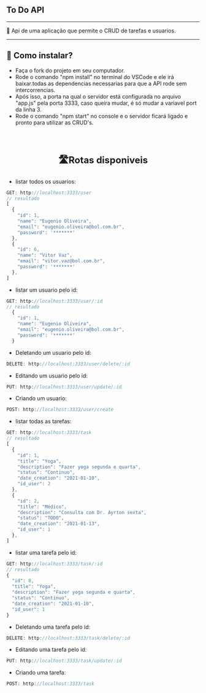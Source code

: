 ## To Do API
---

📝 Api de uma aplicação que permite o CRUD de tarefas e usuarios.

---

 ## 📌 Como instalar? 

- Faça o fork do projeto em seu computador.
- Rode o comando "npm install" no terminal do VSCode e ele irá baixar.todas as dependencias necessarias para que a API rode sem intercorrencias.
- Após isso, a porta na qual o servidor está configurada no arquivo "app.js" pela porta 3333, caso queira mudar, é só mudar a variavel port da linha 3.
- Rode o comando "npm start" no console e o servidor ficará ligado e pronto para utilizar as CRUD's.

<br>
<br>


<strong><p style="text-align: center; font-size: 1.5rem; ">  🛣️Rotas disponiveis </p> </strong>

- listar todos os usuarios:



``` js
GET: http://localhost:3333/user 
// resultado
[
  {
    "id": 1,
    "name": "Eugenio Oliveira",
    "email": "eugenio.oliveira@bol.com.br",
    "password": '*******'
  },
  {
    "id": 6,
    "name": "Vitor Vaz",
    "email": "vitor.vaz@bol.com.br",
    "password": '*******'
  },
]
```

- listar um usuario pelo id:



``` js
GET: http://localhost:3333/user/:id 
// resultado
  {
    "id": 1,
    "name": "Eugenio Oliveira",
    "email": "eugenio.oliveira@bol.com.br",
    "password": '*******'
  }

```

- Deletando um usuario pelo id:



``` js
DELETE: http://localhost:3333/user/delete/:id
```

- Editando um usuario pelo id:



``` js
PUT: http://localhost:3333/user/update/:id
```


- Criando um usuario:



``` js
POST: http://localhost:3333/user/create
```


- listar todas as tarefas:



``` js
GET: http://localhost:3333/task 
// resultado
[
  {
    "id": 1,
    "title": "Yoga",
    "description": "Fazer yoga segunda e quarta",
    "status": "Continuo",
    "date_creation": "2021-01-10",
    "id_user": 2
  },
  {
    "id": 2,
    "title": "Médico",
    "description": "Consulta com Dr. Ayrton sexta",
    "status": "TODO",
    "date_creation": "2021-01-13",
    "id_user": 1
  },
]
```

- listar uma tarefa pelo id:



``` js
GET: http://localhost:3333/task/:id
// resultado
{
  "id": 8,
  "title": "Yoga",
  "description": "Fazer yoga segunda e quarta",
  "status": "Continuo",
  "date_creation": "2021-01-10",
  "id_user": 1
}

```

- Deletando uma tarefa pelo id:



``` js
DELETE: http://localhost:3333/task/delete/:id
```

- Editando uma tarefa pelo id:



``` js
PUT: http://localhost:3333/task/update/:id
```


- Criando uma tarefa:



``` js
POST: http://localhost:3333/task
```



